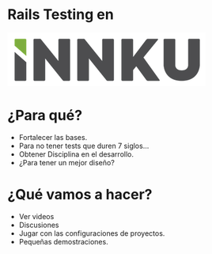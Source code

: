 <!SLIDE subsection>

# Rails Testing en #

<!SLIDE center transition=scrollUp>

![innku](innku.png)

<!SLIDE bullets incremental transition=fade>
# ¿Para qué? #

* Fortalecer las bases.
* Para no tener tests que duren 7 siglos...
* Obtener Disciplina en el desarrollo.
* ¿Para tener un mejor diseño?

<!SLIDE bullets incremental transition=fade>
# ¿Qué vamos a hacer?

* Ver videos
* Discusiones
* Jugar con las configuraciones de proyectos.
* Pequeñas demostraciones.
